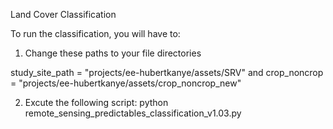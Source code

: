 Land Cover Classification


To run the classification, you will have to:

1. Change these paths to your file directories

study_site_path = "projects/ee-hubertkanye/assets/SRV" and
crop_noncrop = "projects/ee-hubertkanye/assets/crop_noncrop_new"

2. Excute the following script:
python remote_sensing_predictables_classification_v1.03.py
